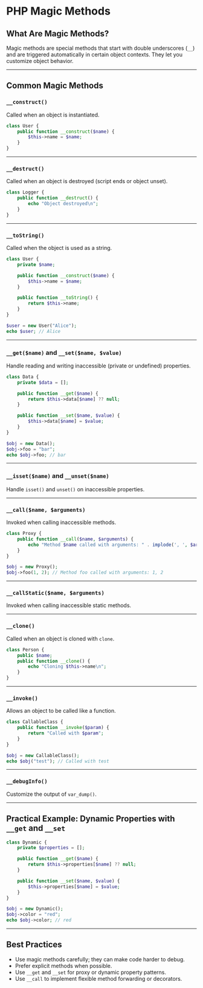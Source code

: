 # PHP Magic Methods

## What Are Magic Methods?

Magic methods are special methods that start with double underscores (`__`) and are triggered automatically in certain object contexts. They let you customize object behavior.

------

## Common Magic Methods

### `__construct()`

Called when an object is instantiated.

```php
class User {
    public function __construct($name) {
        $this->name = $name;
    }
}
```

------

### `__destruct()`

Called when an object is destroyed (script ends or object unset).

```php
class Logger {
    public function __destruct() {
        echo "Object destroyed\n";
    }
}
```

------

### `__toString()`

Called when the object is used as a string.

```php
class User {
    private $name;

    public function __construct($name) {
        $this->name = $name;
    }

    public function __toString() {
        return $this->name;
    }
}

$user = new User("Alice");
echo $user; // Alice
```

------

### `__get($name)` and `__set($name, $value)`

Handle reading and writing inaccessible (private or undefined) properties.

```php
class Data {
    private $data = [];

    public function __get($name) {
        return $this->data[$name] ?? null;
    }

    public function __set($name, $value) {
        $this->data[$name] = $value;
    }
}

$obj = new Data();
$obj->foo = "bar";
echo $obj->foo; // bar
```

------

### `__isset($name)` and `__unset($name)`

Handle `isset()` and `unset()` on inaccessible properties.

------

### `__call($name, $arguments)`

Invoked when calling inaccessible methods.

```php
class Proxy {
    public function __call($name, $arguments) {
        echo "Method $name called with arguments: " . implode(', ', $arguments);
    }
}

$obj = new Proxy();
$obj->foo(1, 2); // Method foo called with arguments: 1, 2
```

------

### `__callStatic($name, $arguments)`

Invoked when calling inaccessible static methods.

------

### `__clone()`

Called when an object is cloned with `clone`.

```php
class Person {
    public $name;
    public function __clone() {
        echo "Cloning $this->name\n";
    }
}
```

------

### `__invoke()`

Allows an object to be called like a function.

```php
class CallableClass {
    public function __invoke($param) {
        return "Called with $param";
    }
}

$obj = new CallableClass();
echo $obj("test"); // Called with test
```

------

### `__debugInfo()`

Customize the output of `var_dump()`.

------

## Practical Example: Dynamic Properties with `__get` and `__set`

```php
class Dynamic {
    private $properties = [];

    public function __get($name) {
        return $this->properties[$name] ?? null;
    }

    public function __set($name, $value) {
        $this->properties[$name] = $value;
    }
}

$obj = new Dynamic();
$obj->color = "red";
echo $obj->color; // red
```

------

## Best Practices

- Use magic methods carefully; they can make code harder to debug.
- Prefer explicit methods when possible.
- Use `__get` and `__set` for proxy or dynamic property patterns.
- Use `__call` to implement flexible method forwarding or decorators.

